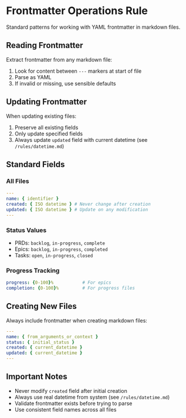 # Frontmatter Operations Rule

Standard patterns for working with YAML frontmatter in markdown files.

## Reading Frontmatter

Extract frontmatter from any markdown file:

1. Look for content between `---` markers at start of file
2. Parse as YAML
3. If invalid or missing, use sensible defaults

## Updating Frontmatter

When updating existing files:

1. Preserve all existing fields
2. Only update specified fields
3. Always update `updated` field with current datetime (see `/rules/datetime.md`)

## Standard Fields

### All Files

```yaml
---
name: { identifier }
created: { ISO datetime } # Never change after creation
updated: { ISO datetime } # Update on any modification
---
```

### Status Values

- PRDs: `backlog`, `in-progress`, `complete`
- Epics: `backlog`, `in-progress`, `completed`
- Tasks: `open`, `in-progress`, `closed`

### Progress Tracking

```yaml
progress: {0-100}%           # For epics
completion: {0-100}%         # For progress files
```

## Creating New Files

Always include frontmatter when creating markdown files:

```yaml
---
name: { from_arguments_or_context }
status: { initial_status }
created: { current_datetime }
updated: { current_datetime }
---
```

## Important Notes

- Never modify `created` field after initial creation
- Always use real datetime from system (see `/rules/datetime.md`)
- Validate frontmatter exists before trying to parse
- Use consistent field names across all files
